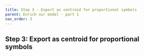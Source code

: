 ```yaml
---
title: Step 3 - Export as centroid for proportional symbols
parent: Enrich our model - part 1
nav_order: 3
---
```


## Step 3: Export as centroid for proportional symbols

